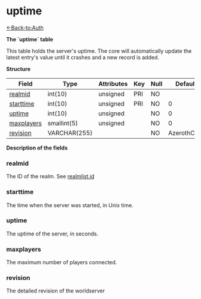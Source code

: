 # uptime

[<-Back-to:Auth](database-auth.md)

**The \`uptime\` table**

This table holds the server's uptime. The core will automatically update the latest entry's value until it crashes and a new record is added.

**Structure**

| Field           | Type         | Attributes | Key | Null | Default     | Extra | Comment |
|-----------------|--------------|------------|-----|------|-------------|-------|---------|
| [realmid][1]    | int(10)      | unsigned   | PRI | NO   |             |       |         |
| [starttime][2]  | int(10)      | unsigned   | PRI | NO   | 0           |       |         |
| [uptime][3]     | int(10)      | unsigned   |     | NO   | 0           |       |         |
| [maxplayers][4] | smallint(5)  | unsigned   |     | NO   | 0           |       |         |
| [revision][5]   | VARCHAR(255) |            |     | NO   | AzerothCore |       |         |

[1]: #realmid
[2]: #starttime
[3]: #uptime
[4]: #maxplayers
[5]: #revision

**Description of the fields**

### realmid

The ID of the realm. See [realmlist.id](realmlist#id)

### starttime

The time when the server was started, in Unix time.

### uptime

The uptime of the server, in seconds.

### maxplayers

The maximum number of players connected.

### revision

The detailed revision of the worldserver
